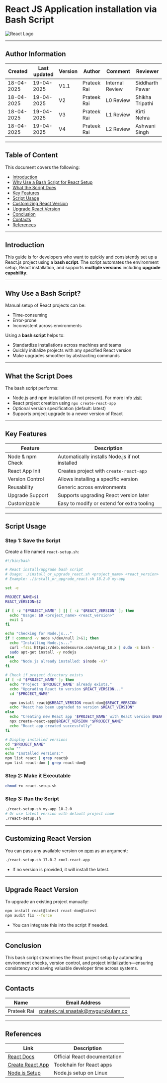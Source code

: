 # React JS Application installation via Bash Script

![React Logo](https://th.bing.com/th/id/OIP.QdIrCNdF2ZVylABjjes1LAHaGq?rs=1&pid=ImgDetMain)

---

## Author Information

| Created     | Last updated | Version | Author         | Comment | Reviewer |
|-------------|-----------|---------|----------------|---------|----------|
| 18-04-2025  | 19-04-2025 | V1.1    | Prateek Rai |     Internal Review    | Siddharth Pawar    |
| 18-04-2025  | 19-04-2025 |  V2     | Prateek Rai |     L0 Review    | Shikha Tripathi    |
| 18-04-2025  | 19-04-2025 |  V3     | Prateek Rai |     L1 Review    | Kirti Nehra    |
| 18-04-2025  | 19-04-2025 |  V4     | Prateek Rai |     L2 Review    | Ashwani Singh    |



---

## Table of Content

This document covers the following:

- [Introduction](#introduction)
- [Why Use a Bash Script for React Setup](#why-use-a-bash-script)
- [What the Script Does](#what-the-script-does)
- [Key Features](#key-features)
- [Script Usage](#script-usage)
- [Customizing React Version](#customizing-react-version)
- [Upgrade React Version](#upgrade-react-version)
- [Conclusion](#conclusion)
- [Contacts](#contacts)
- [References](#references)

---

## Introduction

This guide is for developers who want to quickly and consistently set up a React.js project using a **bash script**. The script automates the environment setup, React installation, and supports **multiple versions** including **upgrade capability**.

---

## Why Use a Bash Script?

Manual setup of React projects can be:

- Time-consuming
- Error-prone
- Inconsistent across environments

Using a **bash script** helps to:

- Standardize installations across machines and teams
- Quickly initialize projects with any specified React version
- Make upgrades smoother by abstracting commands

---

## What the Script Does

The bash script performs:

- Node.js and npm installation (if not present). For more info [visit](https://github.com/snaatak-Downtime-Crew/Documentation/blob/nishkarsh_scrums_33/common_stack/application/reactjs/installation/guide/README.MD#prerequisites) 
- React project creation using `npx create-react-app`
- Optional version specification (default: latest)
- Supports project upgrade to a newer version of React

---

## Key Features

| Feature | Description |
|--------|-------------|
|  Node & npm Check | Automatically installs Node.js if not installed |
|  React App Init | Creates project with `create-react-app` |
|  Version Control | Allows installing a specific version |
|  Reusability | Generic across environments |
|  Upgrade Support | Supports upgrading React version later |
|  Customizable | Easy to modify or extend for extra tooling |

---

## Script Usage

### Step 1: Save the Script

Create a file named `react-setup.sh`:

```bash
#!/bin/bash

# React install/upgrade bash script
# Usage: ./install_or_upgrade_react.sh <project_name> <react_version>
# Example: ./install_or_upgrade_react.sh 18.2.0 my-app

set -e

PROJECT_NAME=$1
REACT_VERSION=$2

if [ -z "$PROJECT_NAME" ] || [ -z "$REACT_VERSION" ]; then
  echo "Usage: $0 <project_name> <react_version>"
  exit 1
fi

echo "Checking for Node.js..."
if ! command -v node >/dev/null 2>&1; then
  echo "Installing Node.js..."
  curl -fsSL https://deb.nodesource.com/setup_18.x | sudo -E bash -
  sudo apt-get install -y nodejs
else
  echo "Node.js already installed: $(node -v)"
fi

# Check if project directory exists
if [ -d "$PROJECT_NAME" ]; then
  echo "Project '$PROJECT_NAME' already exists."
  echo "Upgrading React to version $REACT_VERSION..."
  cd "$PROJECT_NAME"

  npm install react@$REACT_VERSION react-dom@$REACT_VERSION
  echo "React has been upgraded to version $REACT_VERSION"
else
  echo "Creating new React app '$PROJECT_NAME' with React version $REACT_VERSION..."
  npx create-react-app@$REACT_VERSION "$PROJECT_NAME"
  echo "React app created successfully"
fi

# Display installed versions
cd "$PROJECT_NAME"
echo ""
echo "Installed versions:"
npm list react | grep react@
npm list react-dom | grep react-dom@

```

### Step 2: Make it Executable

```bash
chmod +x react-setup.sh
```

### Step 3: Run the Script

```bash
./react-setup.sh my-app 18.2.0
# Or use latest version with default project name
./react-setup.sh
```

---

## Customizing React Version

You can pass any available version on [npm](https://www.npmjs.com/package/react) as an argument:

```bash
./react-setup.sh 17.0.2 cool-react-app
```

- If no version is provided, it will install the latest.

---

## Upgrade React Version

To upgrade an existing project manually:

```bash
npm install react@latest react-dom@latest
npm audit fix --force
```

- You can integrate this into the script if needed.

---

## Conclusion

This bash script streamlines the React project setup by automating environment checks, version control, and project initialization—ensuring consistency and saving valuable developer time across systems. 

---

## Contacts

| Name | Email Address |
|------|----------------|
| Prateek Rai | prateek.rai.snaatak@mygurukulam.co |

---

## References

| Link | Description |
|------|-------------|
| [React Docs](https://react.dev/) | Official React documentation |
| [Create React App](https://create-react-app.dev/) | Toolchain for React apps |
| [Node.js Setup](https://github.com/nodesource/distributions) | Node.js setup on Linux |
